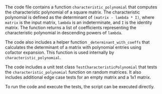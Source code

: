 The code file contains a function `characteristic_polynomial` that computes the characteristic polynomial of a square matrix. The characteristic polynomial is defined as the determinant of `(matrix - lambda * I)`, where `matrix` is the input matrix, `lambda` is an indeterminate, and `I` is the identity matrix. The function returns a list of coefficients representing the characteristic polynomial in descending powers of `lambda`.

The code also includes a helper function `_determinant_with_coeffs` that calculates the determinant of a matrix with polynomial entries using cofactor expansion. This function is used internally by `characteristic_polynomial`.

The code includes a unit test class `TestCharacteristicPolynomial` that tests the `characteristic_polynomial` function on random matrices. It also includes additional edge case tests for an empty matrix and a 1x1 matrix.

To run the code and execute the tests, the script can be executed directly.
